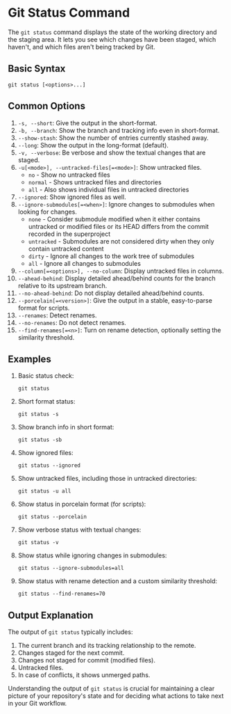 # Git Status Command

The `git status` command displays the state of the working directory and the staging area. It lets you see which changes have been staged, which haven't, and which files aren't being tracked by Git.

## Basic Syntax

```
git status [<options>...]
```

## Common Options

1. `-s, --short`: Give the output in the short-format.
2. `-b, --branch`: Show the branch and tracking info even in short-format.
3. `--show-stash`: Show the number of entries currently stashed away.
4. `--long`: Show the output in the long-format (default).
5. `-v, --verbose`: Be verbose and show the textual changes that are staged.
6. `-u[<mode>], --untracked-files[=<mode>]`: Show untracked files.
   - `no` - Show no untracked files
   - `normal` - Shows untracked files and directories
   - `all` - Also shows individual files in untracked directories
7. `--ignored`: Show ignored files as well.
8. `--ignore-submodules[=<when>]`: Ignore changes to submodules when looking for changes.
   - `none` - Consider submodule modified when it either contains untracked or modified files or its HEAD differs from the commit recorded in the superproject
   - `untracked` - Submodules are not considered dirty when they only contain untracked content
   - `dirty` - Ignore all changes to the work tree of submodules
   - `all` - Ignore all changes to submodules
9. `--column[=<options>], --no-column`: Display untracked files in columns.
10. `--ahead-behind`: Display detailed ahead/behind counts for the branch relative to its upstream branch.
11. `--no-ahead-behind`: Do not display detailed ahead/behind counts.
12. `--porcelain[=<version>]`: Give the output in a stable, easy-to-parse format for scripts.
13. `--renames`: Detect renames.
14. `--no-renames`: Do not detect renames.
15. `--find-renames[=<n>]`: Turn on rename detection, optionally setting the similarity threshold.

## Examples

1. Basic status check:
   ```
   git status
   ```

2. Short format status:
   ```
   git status -s
   ```

3. Show branch info in short format:
   ```
   git status -sb
   ```

4. Show ignored files:
   ```
   git status --ignored
   ```

5. Show untracked files, including those in untracked directories:
   ```
   git status -u all
   ```

6. Show status in porcelain format (for scripts):
   ```
   git status --porcelain
   ```

7. Show verbose status with textual changes:
   ```
   git status -v
   ```

8. Show status while ignoring changes in submodules:
   ```
   git status --ignore-submodules=all
   ```

9. Show status with rename detection and a custom similarity threshold:
   ```
   git status --find-renames=70
   ```

## Output Explanation

The output of `git status` typically includes:

1. The current branch and its tracking relationship to the remote.
2. Changes staged for the next commit.
3. Changes not staged for commit (modified files).
4. Untracked files.
5. In case of conflicts, it shows unmerged paths.

Understanding the output of `git status` is crucial for maintaining a clear picture of your repository's state and for deciding what actions to take next in your Git workflow.
